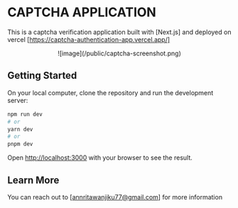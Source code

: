 # CAPTCHA APPLICATION

This is a captcha verification application built with [Next.js]  and deployed on vercel [https://captcha-authentication-app.vercel.app/]

<span style="display:block;text-align:center">
![image](/public/captcha-screenshot.png)
</span>


## Getting Started

On your local computer, clone the repository and run the development server:

```bash
npm run dev
# or
yarn dev
# or
pnpm dev
```

Open [http://localhost:3000](http://localhost:3000) with your browser to see the result.


## Learn More

You can reach out to [annritawanjiku77@gmail.com] for more information


